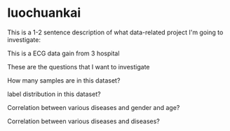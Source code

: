 # luochuankai




This is a 1-2 sentence description of what data-related project I'm going to investigate:

This is a ECG data gain from 3 hospital

   
  
   
   

   


These are the questions that I want to investigate

How many samples are in this dataset?

label distribution in this dataset?

Correlation between various diseases and gender and age?

Correlation between various diseases and diseases?
